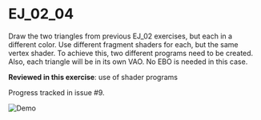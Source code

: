 # EJ_02_04
Draw the two triangles from previous EJ_02 exercises, but each in a different color. Use different fragment shaders for each, but the same vertex shader. To achieve this, two different programs need to be created. Also, each triangle will be in its own VAO. No EBO is needed in this case.

**Reviewed in this exercise**: use of shader programs

Progress tracked in issue #9.


![Demo](demo.png "DEMO EJ_02_04")
